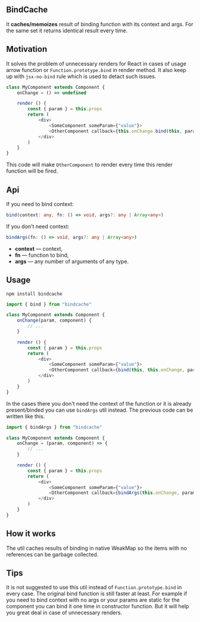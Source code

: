 ## BindCache ##

It **caches/memoizes** result of binding function with its context and args. For the same set it returns identical result every time.


## Motivation ##
It solves the problem of unnecessary renders for React in cases of usage arrow function or `Function.prototype.bind` in render method. It also keep up with `jsx-no-bind` rule which is used to detact such issues.

```javascript
class MyComponent extends Component {
    onChange = () => undefined

    render () {
        const { param } = this.props
        return (
            <div>
                <SomeComponent someParam={"value"}>
                <OtherComponent callback={this.onChange.bind(this, param, "MyComponent")}/>
            </div>    
        )
    }
}
```
This code will make `OtherComponent` to render every time this render function will be fired.

## Api ##

If you need to bind context:
```typescript
bind(context: any, fn: () => void, args?: any | Array<any>)
```

If you don't need context:
```typescript
bindArgs(fn: () => void, args?: any | Array<any>)
```

- **context** — context,
- **fn** — function to bind,
- **args** — any number of arguments of any type.


## Usage ##

```shell
npm install bindcache
```

```javascript
import { bind } from "bindcache"

class MyComponent extends Component {
    onChange(param, component) {
        // ...
    }

    render () {
        const { param } = this.props
        return (
            <div>
                <SomeComponent someParam={"value"}>
                <OtherComponent callback={bind(this, this.onChange, param, "MyComponent")}/>
            </div>    
        )
    }
}
```
In the cases there you don't need the context of the function or it is already present/binded you can use `bindArgs` util instead. The previous code can be written like this.

```javascript
import { bindArgs } from "bindcache"

class MyComponent extends Component {
    onChange = (param, component) => {
        // ...
    }

    render () {
        const { param } = this.props
        return (
            <div>
                <SomeComponent someParam={"value"}>
                <OtherComponent callback={bindArgs(this.onChange, param, "MyComponent")}/>
            </div>    
        )
    }
}
```

## How it works ##

The util caches results of binding in native WeakMap so the items with no references can be garbage collected.

## Tips ##

It is not suggested to use this util instead of `Function.prototype.bind` in every case. The original bind function is still faster at least. For example if you need to bind context with no args or your params are static for the component you can bind it one time in constructor function. But it will help you great deal in case of unnecessary renders.
